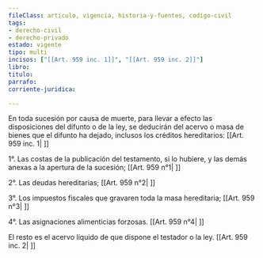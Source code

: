 ```yaml
---
fileClass: articulo, vigencia, historia-y-fuentes, codigo-civil
tags:
- derecho-civil
- derecho-privado
estado: vigente
tipo: multi
incisos: ["[[Art. 959 inc. 1]]", "[[Art. 959 inc. 2]]"]
libro:
titulo:
parrafo:
corriente-juridica:

---
```

En toda sucesión por causa de muerte, para llevar a efecto las disposiciones del difunto o de la ley, se deducirán del acervo o masa de bienes que el difunto ha dejado, inclusos los créditos hereditarios: [[Art. 959 inc. 1| ]]

1°. Las costas de la publicación del testamento, si lo hubiere, y las demás anexas a la apertura de la sucesión; [[Art. 959 n°1| ]]

2°. Las deudas hereditarias; [[Art. 959 n°2| ]]

3°. Los impuestos fiscales que gravaren toda la masa hereditaria; [[Art. 959 n°3| ]]

4°. Las asignaciones alimenticias forzosas. [[Art. 959 n°4| ]]

El resto es el acervo líquido de que dispone el testador o la ley. [[Art. 959 inc. 2| ]]